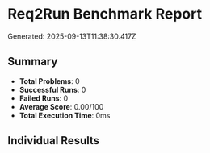 # Req2Run Benchmark Report

Generated: 2025-09-13T11:38:30.417Z

## Summary
- **Total Problems**: 0
- **Successful Runs**: 0
- **Failed Runs**: 0
- **Average Score**: 0.00/100
- **Total Execution Time**: 0ms

## Individual Results

